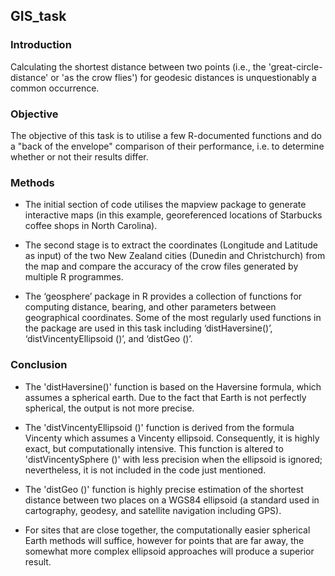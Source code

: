 ## GIS_task
### Introduction
Calculating the shortest distance between two points (i.e., the 'great-circle-distance' or 'as the crow flies') for geodesic distances is unquestionably a common occurrence.

### Objective
The objective of this task is to utilise a few R-documented functions and do a "back of the envelope" comparison of their performance, i.e. to determine whether or not their results differ.

### Methods
*  The initial section of code utilises the mapview package to generate interactive maps (in this example, georeferenced locations of Starbucks coffee shops in North Carolina). 

*  The second stage is to extract the coordinates (Longitude and Latitude as input) of the two New Zealand cities (Dunedin and Christchurch) from the map and compare the accuracy of the crow files generated by multiple R programmes.

*  The ‘geosphere’ package in R provides a collection of functions for computing distance, bearing, and other parameters between geographical coordinates. Some of the most regularly used functions in the package are used in this task including ‘distHaversine()’, ‘distVincentyEllipsoid ()’, and ‘distGeo ()’.

### Conclusion

*  The 'distHaversine()' function is based on the Haversine formula, which assumes a spherical earth. Due to the fact that Earth is not perfectly spherical, the output is not more precise.

*  The 'distVincentyEllipsoid ()' function is derived from the formula Vincenty which assumes a Vincenty ellipsoid. Consequently, it is highly exact, but computationally intensive. This function is altered to 'distVincentySphere ()' with less precision when the ellipsoid is ignored; nevertheless, it is not included in the code just mentioned.

*  The 'distGeo ()' function is highly precise estimation of the shortest distance between two places on a WGS84 ellipsoid (a standard used in cartography, geodesy, and satellite navigation including GPS).

*  For sites that are close together, the computationally easier spherical Earth methods will suffice, however for points that are far away, the somewhat more complex ellipsoid approaches will produce a superior result.
